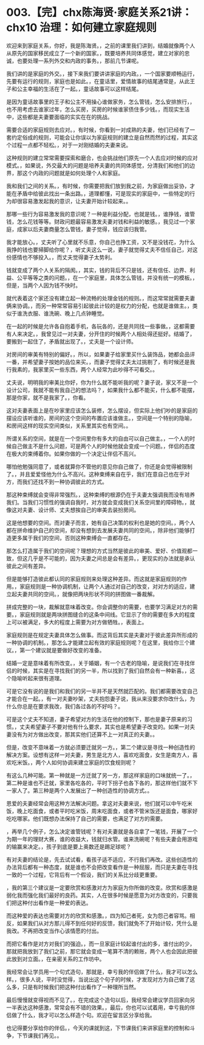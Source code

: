 # 003.【完】chx陈海贤·家庭关系21讲：chx10 治理：如何建立家庭规则

欢迎来到家庭关系，你好，我是陈海贤。，之前的课里我们讲到，结婚就像两个人从原先的国家移民成立了一个新的国家。，既要培养共同体感觉，建立对家的忠诚，也要处理一系列外交和内政的事务。，那前几节课呢。

我们讲的是家庭的外交。，接下来我们要讲讲家庭的内政。，一个国家要顺畅运行，先要有运行的规则，家庭也是如此。，在童话里，爱情故事的结尾通常是，从此王子和公主幸福的生活在了一起。，童话故事可以这样结尾。

是因为童话故事里的王子和公主不用操心谁做家务，怎么管钱，怎么安排旅行，，也不用考虑去谁家过年，怎么买房，买房的时候谁家债住多少钱。，而现实生活中，这些都是夫妻要面临的实实在在的挑战。

需要合适的家庭规则去应对。，有时候，你看到一对成熟的夫妻，他们已经有了一套约定俗成的规则，可能会让你误以为家庭规则的建立是自然而然的过程，其实这个过程一点都不轻松。，对于一对刚结婚的夫妻来说。

这种规则的建立常常需要探索和磨合，也会挑战他们原先一个人去应对时候的应对模式。，如果说，外交最大的问题是培养夫妻的共同体感觉，分清我们和他们的边界，那这个内政的问题就是如何处理个人和家庭。

我和我们之间的关系。，有时候，你需要把我们放到我之前，为家庭做出妥协，才能在矛盾中给彼此找出一条出路。，道理都懂，可是现实的家庭中，一些特定的行为却很容易激发起我的意识，让夫妻开始计较起来。。

那哪一些行为容易激发我的意识呢？一种是利益分配，也就是钱。，谁挣钱，谁管钱，怎么花钱等等。财政问题最容易激发夫妻对钱和利益的敏感。，我见过一个家庭，成家以后夫妻商量怎么管钱，妻子觉得，钱应该归我管。

我才能放心。，丈夫听了心里就不乐意，你自己也挣工资，又不是没钱花，为什么我挣的钱也要掃脚给你呢？，听丈夫这么一说，妻子就觉得丈夫不信任自己，对这份感情也不够投入。，而丈夫觉得妻子太势利。

钱就变成了两个人关系的隔阂。，其实，钱的背后不只是钱，还有信任、边界、利益、公平等等之类的问题。，在一个家庭里，具体怎么管钱，并没有统一的模板。，但是，当两个人因为钱不快时。

就代表着这个家还没有建立起一种流畅的处理金钱的规则。，而这常常就需要夫妻俩来协调。，而另一种常常容易引起彼此计较的是权力的分配，也就是谁做主。，类似于谁洗衣服、谁洗碗、晚上几点钟睡觉。

在一起的时候是允许各自抱着手机，各玩各的，还是共同找一些事做。，这都需要有人来决定。，我曾见过一对夫妻，分开住的时候两个人相处得还挺好。结婚了，要搬到一起住了，矛盾就出现了。，丈夫是一个设计师。

对房间的审美有特别的偏好。，所以，如果妻子给家里买什么装饰品，她都会品评一番，并希望妻子按她的品位来买。，而妻子觉得丈夫太过挑剔了，有时候还是我行我素的，我家里买一些东西，两个人经常为此吵得不可看交。。

丈夫说，明明我的审美比你好，你为什么就不能听我的呢？妻子说，家又不是一个设计公司，我就不能有我自己的想法吗？，如果我什么都不能买，什么都不能摆，那是你家，就不是我家了。，你看。

这对夫妻表面上是在吵家里应该怎么装修，怎么摆设，但实际上他们吵的是家庭的摆设应该听谁的，房间的这个空间的布置应该谁做主。，空间是一个特别的隐喻，和房间这样的现实空间类似，关系里其实也有空间。。

所谓关系的空间，就是在一个空间里你有多大的自由可以自己做主。，一个人的时候自己做主不是什么问题，可是两个人的时候他就会变成一个问题。，伴侣的态度在极大的束缚着你。如果你做的一个决定让伴侣不高兴。

哪怕他勉强同意了，或者就算你不管他的意见你自己做了，你还是会觉得被限制了。，并且爱爱怪他为什么不高兴。这种束缚来自在乎，我们在意自己也在乎对方，而我们还找不到一种协调彼此的方式。

那这种束缚就会变得非常强烈。，这种束缚的根源仍在于夫妻太强调我而没有培养我们。当我们习惯性的强调自我时，对方就会变成我们关系空间里的障碍物。，就像这对夫妻、设计师、丈夫想挨自己的审美去装扮房间。

这是他想要的空间。而对妻子而言，她有自己决策的权利也是她的空间。，两个人都在拼命维护自己的空间，却没有想到去发展夫妻共同的空间。，除非他们能够打造更多属于我们的空间，否则这种束缚会一直都存在。

那怎么打造属于我们的空间呢？理想的方式当然是彼此的审美、爱好、价值观都一致，但这几乎是不可能的，因为夫妻之间总是会有差异。，更现实的办法就是承认彼此之间有差异。

但是能够打造彼此都认同的家庭规则来处理这种差异。而这就是家庭规则的作用。，家庭规则是一种协调机制，让两个人通过对自己的改变，对对方的适应，建立起夫妻共同的空间。，就像把两块形状不同的拼图做一番裁解。

拼成完整的一块，裁解就意味着改变。你会调整你的需要，也要学习满足对方的需要。，家庭规则就是两块拼图缝合的这条中间线。它显示了你的需要在多大的程度上可以被满足，多大的程度上需要为对方做牺牲。，表面上。

家庭规则是在规定夫妻具体怎么做事。而这背后其实是夫妻对于彼此差异所形成的一种协调的机制。，那怎么才能建立起有效的家庭规则呢？在这里，我给你三个建议。，第一个建议就是要做好改变的准备。

结婚一定是意味着有所改变。，关于婚姻，有一个古老的隐喻，是说我们在寻找伴侣的时候，其实是在寻找我们的另一半，所以找到了我们自然会有一种新喜。，这个隐喻听起来很有道理。

可是它没有说的是我们和我们的另一半并不是天然就匹配的。我们都需要改变自己才能合在一起。，有一对夫妻吵架，丈夫抱怨妻子说，我从来没要求你改什么，为什么你总是在要求我改，我们各过各的不好吗？。

可是这个丈夫不知道，妻子希望对方的生活在他的控制下，那也是妻子原来的习惯。，丈夫希望妻子不要对他有什么要求，其实也是希望妻子改变的。如果一对夫妻没有为对方做出改变，那其实他们还算不上一对真正的夫妻。。

但是，改变不意味着一方就必须要迁就另一方。，第二个建议是寻找一种创造性的解决方案。设想有这样一对夫妻，男生是北方人，喜欢吃面食，女生是南方人，喜欢吃米饭。，两个人如何协调来建立家庭的饮食规则呢？

有这么几种可能。第一种就是一方迁就了另一方，那这样家庭的口味就统一了。，第二种是谁也不迁就，家里各吃各的，平时下拐子也各下各的，那这样他们就不下一家人了。第三种是两个人发展出了一种创造性的协调方式。。

恩爱的夫妻经常会用这种方法解决问题。拿这对夫妻来说，他们就可以中午吃米饭，晚上吃面食，或者平时吃米饭，周末吃面食，或者不管米饭还是面食，哪家好吃吃哪家。他们既想办法保持了自己的需要，也满足了对方的需要。

，再举几个例子，怎么决定谁管钱呢？有对夫妻就是各自拿了一笔钱，开展了一个为期一年的理财大赛，谁的收益大，钱就归水管。谁来洗碗呢？有些夫妻会用游戏的输赢来决定。，孩子到底是要上奥数还是踢足球呢？

有对夫妻的结论是，先去试试看，看孩子适不适应，不行我们再改。这些创造性的办法背后都有一种态度，就是谁也不会把改变看作是一种屈服，而只是夫妻在寻找一致的一个过程，它背后有一个假设，我们的关系比分歧更重要。

，我的第三个建议是一定要欣赏和感激对方为家庭为你所做的改变。欣赏和感激是弱化我而强化我们最好的良药。其实，人在很多时候是愿意为对方改变的，只要我们把这种付出看作是一种爱的表达。

而这种爱的表达也需要对方的欣赏和感激。，四为知己者死，女为怨己者容骂。相反，如果我们从对方那儿得不到任何好的反馈，我们就免不了开始计较，凭什么是我改。不再把改变当作心该情愿的付出。

而把它看作是对方对我们的强迫。，而一旦家庭计较起谁付出的多，谁付出的少，那就把我放到了我们之前，那它就会变成一笔算不清的赖账，两个人也会因此把彼此放到对立面。，在亲密关系的工作坊中。

我经常会让学员用一个句式造句，那就是，幸亏我的伴侣做了什么，我才可以怎么样。，很多人说，平时没觉得，当说出这个句子的时候，才发现对方为自己做了这么多，只是有时候我们把这种付出看作了一种理所当然。

最后慢慢就变得视而不见了。，在完成这个造句以后，我经常会建议学员回家向另一半表达这种感激，常常会有不错的效果。，最后，你也可以试着用，幸亏我的伴侣做了什么，我才可以怎么样造个句。欢迎在留言区分享给我。

也记得要分享给你的伴侣。，今天的课就到这，下节课我们来讲家庭里的控制和斗争，下节课我们再见。。